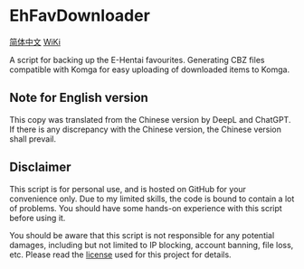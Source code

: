 # EhFavDownloader

[简体中文](README.md) [WiKi](https://ehfavdownloader.pages.dev/)

A script for backing up the E-Hentai favourites. Generating CBZ files compatible with Komga for easy uploading of downloaded items to Komga.

## Note for English version

This copy was translated from the Chinese version by DeepL and ChatGPT. If there is any discrepancy with the Chinese version, the Chinese version shall prevail.

## Disclaimer

This script is for personal use, and is hosted on GitHub for your convenience only. Due to my limited skills, the code is bound to contain a lot of problems. You should have some hands-on experience with this script before using it.

You should be aware that this script is not responsible for any potential damages, including but not limited to IP blocking, account banning, file loss, etc. Please read the [license](LICENSE) used for this project for details.
